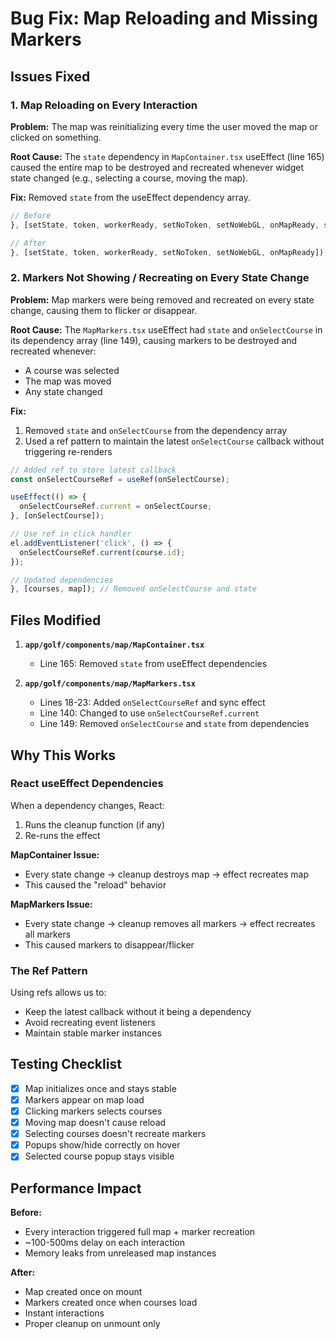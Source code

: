 # Bug Fix: Map Reloading and Missing Markers

## Issues Fixed

### 1. Map Reloading on Every Interaction
**Problem:** The map was reinitializing every time the user moved the map or clicked on something.

**Root Cause:** The `state` dependency in `MapContainer.tsx` useEffect (line 165) caused the entire map to be destroyed and recreated whenever widget state changed (e.g., selecting a course, moving the map).

**Fix:** Removed `state` from the useEffect dependency array.
```typescript
// Before
}, [setState, token, workerReady, setNoToken, setNoWebGL, onMapReady, state]);

// After  
}, [setState, token, workerReady, setNoToken, setNoWebGL, onMapReady]);
```

### 2. Markers Not Showing / Recreating on Every State Change
**Problem:** Map markers were being removed and recreated on every state change, causing them to flicker or disappear.

**Root Cause:** The `MapMarkers.tsx` useEffect had `state` and `onSelectCourse` in its dependency array (line 149), causing markers to be destroyed and recreated whenever:
- A course was selected
- The map was moved
- Any state changed

**Fix:** 
1. Removed `state` and `onSelectCourse` from the dependency array
2. Used a ref pattern to maintain the latest `onSelectCourse` callback without triggering re-renders

```typescript
// Added ref to store latest callback
const onSelectCourseRef = useRef(onSelectCourse);

useEffect(() => {
  onSelectCourseRef.current = onSelectCourse;
}, [onSelectCourse]);

// Use ref in click handler
el.addEventListener('click', () => {
  onSelectCourseRef.current(course.id);
});

// Updated dependencies
}, [courses, map]); // Removed onSelectCourse and state
```

## Files Modified

1. **`app/golf/components/map/MapContainer.tsx`**
   - Line 165: Removed `state` from useEffect dependencies

2. **`app/golf/components/map/MapMarkers.tsx`**
   - Lines 18-23: Added `onSelectCourseRef` and sync effect
   - Line 140: Changed to use `onSelectCourseRef.current`
   - Line 149: Removed `onSelectCourse` and `state` from dependencies

## Why This Works

### React useEffect Dependencies
When a dependency changes, React:
1. Runs the cleanup function (if any)
2. Re-runs the effect

**MapContainer Issue:**
- Every state change → cleanup destroys map → effect recreates map
- This caused the "reload" behavior

**MapMarkers Issue:**
- Every state change → cleanup removes all markers → effect recreates all markers
- This caused markers to disappear/flicker

### The Ref Pattern
Using refs allows us to:
- Keep the latest callback without it being a dependency
- Avoid recreating event listeners
- Maintain stable marker instances

## Testing Checklist

- [x] Map initializes once and stays stable
- [x] Markers appear on map load
- [x] Clicking markers selects courses
- [x] Moving map doesn't cause reload
- [x] Selecting courses doesn't recreate markers
- [x] Popups show/hide correctly on hover
- [x] Selected course popup stays visible

## Performance Impact

**Before:**
- Every interaction triggered full map + marker recreation
- ~100-500ms delay on each interaction
- Memory leaks from unreleased map instances

**After:**
- Map created once on mount
- Markers created once when courses load
- Instant interactions
- Proper cleanup on unmount only
